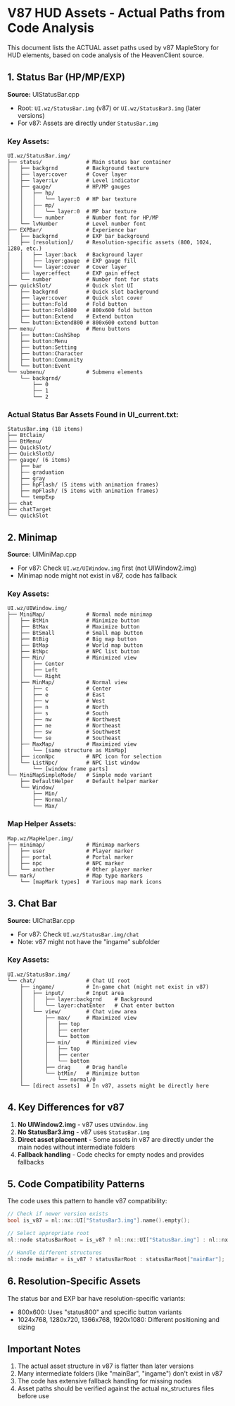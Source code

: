 # V87 HUD Assets - Actual Paths from Code Analysis

This document lists the ACTUAL asset paths used by v87 MapleStory for HUD elements, based on code analysis of the HeavenClient source.

## 1. Status Bar (HP/MP/EXP)

**Source:** UIStatusBar.cpp
- Root: `UI.wz/StatusBar.img` (v87) or `UI.wz/StatusBar3.img` (later versions)
- For v87: Assets are directly under `StatusBar.img`

### Key Assets:
```
UI.wz/StatusBar.img/
├── status/              # Main status bar container
│   ├── backgrnd         # Background texture
│   ├── layer:cover      # Cover layer
│   ├── layer:Lv         # Level indicator
│   ├── gauge/           # HP/MP gauges
│   │   ├── hp/
│   │   │   └── layer:0  # HP bar texture
│   │   ├── mp/
│   │   │   └── layer:0  # MP bar texture
│   │   └── number       # Number font for HP/MP
│   └── lvNumber         # Level number font
├── EXPBar/              # Experience bar
│   ├── backgrnd         # EXP bar background
│   ├── [resolution]/    # Resolution-specific assets (800, 1024, 1280, etc.)
│   │   ├── layer:back   # Background layer
│   │   ├── layer:gauge  # EXP gauge fill
│   │   └── layer:cover  # Cover layer
│   ├── layer:effect     # EXP gain effect
│   └── number           # Number font for stats
├── quickSlot/           # Quick slot UI
│   ├── backgrnd         # Quick slot background
│   ├── layer:cover      # Quick slot cover
│   ├── button:Fold      # Fold button
│   ├── button:Fold800   # 800x600 fold button
│   ├── button:Extend    # Extend button
│   └── button:Extend800 # 800x600 extend button
├── menu/                # Menu buttons
│   ├── button:CashShop
│   ├── button:Menu
│   ├── button:Setting
│   ├── button:Character
│   ├── button:Community
│   └── button:Event
└── submenu/             # Submenu elements
    └── backgrnd/
        ├── 0
        ├── 1
        └── 2
```

### Actual Status Bar Assets Found in UI_current.txt:
```
StatusBar.img (18 items)
├── BtClaim/
├── BtMenu/
├── QuickSlot/
├── QuickSlotD/
├── gauge/ (6 items)
│   ├── bar
│   ├── graduation
│   ├── gray
│   ├── hpFlash/ (5 items with animation frames)
│   ├── mpFlash/ (5 items with animation frames)
│   └── tempExp
├── chat
├── chatTarget
└── quickSlot
```

## 2. Minimap

**Source:** UIMiniMap.cpp
- For v87: Check `UI.wz/UIWindow.img` first (not UIWindow2.img)
- Minimap node might not exist in v87, code has fallback

### Key Assets:
```
UI.wz/UIWindow.img/
├── MiniMap/             # Normal mode minimap
│   ├── BtMin            # Minimize button
│   ├── BtMax            # Maximize button
│   ├── BtSmall          # Small map button
│   ├── BtBig            # Big map button
│   ├── BtMap            # World map button
│   ├── BtNpc            # NPC list button
│   ├── Min/             # Minimized view
│   │   ├── Center
│   │   ├── Left
│   │   └── Right
│   ├── MinMap/          # Normal view
│   │   ├── c            # Center
│   │   ├── e            # East
│   │   ├── w            # West
│   │   ├── n            # North
│   │   ├── s            # South
│   │   ├── nw           # Northwest
│   │   ├── ne           # Northeast
│   │   ├── sw           # Southwest
│   │   └── se           # Southeast
│   ├── MaxMap/          # Maximized view
│   │   └── [same structure as MinMap]
│   ├── iconNpc          # NPC icon for selection
│   └── ListNpc/         # NPC list window
│       └── [window frame parts]
└── MiniMapSimpleMode/   # Simple mode variant
    ├── DefaultHelper    # Default helper marker
    └── Window/
        ├── Min/
        ├── Normal/
        └── Max/
```

### Map Helper Assets:
```
Map.wz/MapHelper.img/
├── minimap/             # Minimap markers
│   ├── user             # Player marker
│   ├── portal           # Portal marker
│   ├── npc              # NPC marker
│   └── another          # Other player marker
└── mark/                # Map type markers
    └── [mapMark types]  # Various map mark icons
```

## 3. Chat Bar

**Source:** UIChatBar.cpp
- For v87: Check `UI.wz/StatusBar.img/chat`
- Note: v87 might not have the "ingame" subfolder

### Key Assets:
```
UI.wz/StatusBar.img/
└── chat/                # Chat UI root
    ├── ingame/          # In-game chat (might not exist in v87)
    │   ├── input/       # Input area
    │   │   ├── layer:backgrnd    # Background
    │   │   └── layer:chatEnter   # Chat enter button
    │   └── view/        # Chat view area
    │       ├── max/     # Maximized view
    │       │   ├── top
    │       │   ├── center
    │       │   └── bottom
    │       ├── min/     # Minimized view
    │       │   ├── top
    │       │   ├── center
    │       │   └── bottom
    │       ├── drag     # Drag handle
    │       └── btMin/   # Minimize button
    │           └── normal/0
    └── [direct assets]  # In v87, assets might be directly here
```

## 4. Key Differences for v87

1. **No UIWindow2.img** - v87 uses `UIWindow.img`
2. **No StatusBar3.img** - v87 uses `StatusBar.img`
3. **Direct asset placement** - Some assets in v87 are directly under the main nodes without intermediate folders
4. **Fallback handling** - Code checks for empty nodes and provides fallbacks

## 5. Code Compatibility Patterns

The code uses this pattern to handle v87 compatibility:
```cpp
// Check if newer version exists
bool is_v87 = nl::nx::UI["StatusBar3.img"].name().empty();

// Select appropriate root
nl::node statusBarRoot = is_v87 ? nl::nx::UI["StatusBar.img"] : nl::nx::UI["StatusBar3.img"];

// Handle different structures
nl::node mainBar = is_v87 ? statusBarRoot : statusBarRoot["mainBar"];
```

## 6. Resolution-Specific Assets

The status bar and EXP bar have resolution-specific variants:
- 800x600: Uses "status800" and specific button variants
- 1024x768, 1280x720, 1366x768, 1920x1080: Different positioning and sizing

## Important Notes

1. The actual asset structure in v87 is flatter than later versions
2. Many intermediate folders (like "mainBar", "ingame") don't exist in v87
3. The code has extensive fallback handling for missing nodes
4. Asset paths should be verified against the actual nx_structures files before use
